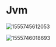 # Jvm

![1555745612053](C:\Users\HP\AppData\Roaming\Typora\typora-user-images\1555745612053.png)

![1555746018693](C:\Users\HP\AppData\Roaming\Typora\typora-user-images\1555746018693.png)